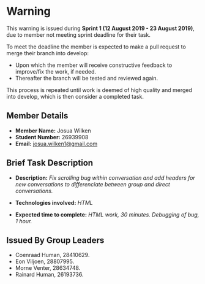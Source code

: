 # Warning

This warning is issued during **Sprint 1 (12 August 2019 - 23 August 2019)**, due to member not meeting sprint deadline for their task.

To meet the deadline the member is expected to make a pull request to merge their branch into develop:

* Upon which the member will receive constructive feedback to improve/fix the work, if needed.
* Thereafter the branch will be tested and reviewed again.

This process is repeated until work is deemed of high quality and merged into develop, which is then consider a completed task.

## Member Details

* **Member Name:** Josua Wilken
* **Student Number:** 26939908
* **Email:** josua.wilken1@gmail.com

## Brief Task Description

* **Description:** _Fix scrolling bug within conversation and add headers for new conversations to differenciate between group and direct conversations._

* **Technologies involved:** _HTML_

* **Expected time to complete:** _HTML work, 30 minutes. Debugging of bug, 1 hour._

## Issued By Group Leaders

* Coenraad Human, 28410629.
* Eon Viljoen, 28807995.
* Morne Venter, 28634748.
* Rainard Human, 26193736.
